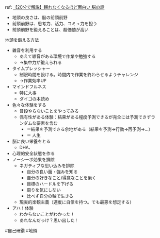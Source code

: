 
ref: [【20分で解説】眠れなくなるほど面白い 脳の話](https://www.youtube.com/watch?v=_A4xqCcMn8E)


- 地頭の良さは、脳の前頭前野
- 前頭前野は、思考力、活力、コミュ力を担う
- 前頭前野を鍛えることは、超価値が高い

地頭を鍛える方法
- 雑音を利用する
	- あえて雑音がある環境で作業や勉強する
	- →集中力が鍛えられる
- タイムプレッシャー
	- 制限時間を設ける。時間内で作業を終わらせるようチャレンジ
	- →作業効率UP
- マインドフルネス
	- 特に大事
	- ダイゴの本読め
- 色々な体験をする
	- 普段やらないことをやってみる
	- 偶有性がある体験：結果がある程度予測できるが完全には予測できずランダムな要素を含む
		- ＝結果を予測できる余地がある（結果を予測→行動→再予測→…）
		- ＝ 人生
- 脳に良い栄養をとる
	- DHA、
- 心理的安全状態を作る
- ノーシーボ効果を排除
	- ネガティブな思い込みを排除
		- 自分の良い面・強みを知る
		- 自分の好きなこと/得意なことを磨く
		- 目標のハードルを下げる
		- 周りを気にしない
		- 比べず自分の軸で生きる
	- 現実的楽観主義（適度に自信を持つ。でも最悪を想定する）
- アハ！体験
	- わからないことがわかった！
	- あれなんだっけ？思い出した！


#自己研鑽 
#地頭
